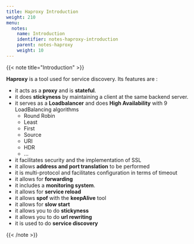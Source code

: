 ```yaml
---
title: Haproxy Introduction
weight: 210
menu:
  notes:
    name: Introduction
    identifier: notes-haproxy-introduction
    parent: notes-haproxy
    weight: 10
---
```


<!-- Introduction -->
{{< note title="Introduction" >}}

**Haproxy** is a tool used for service discovery. Its features are :
- it acts as a **proxy** and is **stateful**.
- it does **stickyness** by maintaining a client at the same backend server.
- it serves as a **Loadbalancer** and does **High Availability** with 9 LoadBalancing algorithms
  - Round Robin
  - Least
  - First
  - Source
  - URI
  - HDR
  - ...
- it facilitates security and the implementation of SSL
- it allows **address and port translation** to be performed
- it is multi-protocol and facilitates configuration in terms of timeout
- it allows for **forwarding**
- it includes a **monitoring system**.
- it allows for **service reload**
- it allows **spof** with the **keepAlive** tool
- it allows for **slow start**
- it allows you to do **stickyness**
- it allows you to do **url rewriting**
- it is used to do **service discovery**

{{< /note >}}